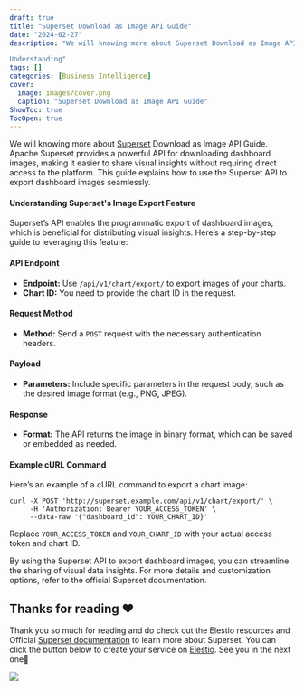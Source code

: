 ```yaml
---
draft: true
title: "Superset Download as Image API Guide"
date: "2024-02-27"
description: "We will knowing more about Superset Download as Image API Guide. Apache Superset provides a powerful API for downloading dashboard images, making it easier to share visual insights without requiring direct access to the platform. This guide explains how to use the Superset API to export dashboard images seamlessly.

Understanding"
tags: []
categories: [Business Intelligence]
cover:
  image: images/cover.png
  caption: "Superset Download as Image API Guide"
ShowToc: true
TocOpen: true
---
```



We will knowing more about [Superset](https://elest.io/open-source/superset?ref=blog.elest.io) Download as Image API Guide. Apache Superset provides a powerful API for downloading dashboard images, making it easier to share visual insights without requiring direct access to the platform. This guide explains how to use the Superset API to export dashboard images seamlessly.

#### Understanding Superset's Image Export Feature

Superset’s API enables the programmatic export of dashboard images, which is beneficial for distributing visual insights. Here’s a step\-by\-step guide to leveraging this feature:

#### API Endpoint

* **Endpoint:** Use `/api/v1/chart/export/` to export images of your charts.
* **Chart ID:** You need to provide the chart ID in the request.

#### Request Method

* **Method:** Send a `POST` request with the necessary authentication headers.

#### Payload

* **Parameters:** Include specific parameters in the request body, such as the desired image format (e.g., PNG, JPEG).

#### Response

* **Format:** The API returns the image in binary format, which can be saved or embedded as needed.

#### Example cURL Command

Here’s an example of a cURL command to export a chart image:


```
curl -X POST 'http://superset.example.com/api/v1/chart/export/' \
     -H 'Authorization: Bearer YOUR_ACCESS_TOKEN' \
     --data-raw '{"dashboard_id": YOUR_CHART_ID}'

```
Replace `YOUR_ACCESS_TOKEN` and `YOUR_CHART_ID` with your actual access token and chart ID.

By using the Superset API to export dashboard images, you can streamline the sharing of visual data insights. For more details and customization options, refer to the official Superset documentation.

## **Thanks for reading ❤️**

Thank you so much for reading and do check out the Elestio resources and Official [Superset documentation](https://superset.apache.org/docs/intro/?ref=blog.elest.io) to learn more about Superset. You can click the button below to create your service on [Elestio](https://elest.io/open-source/superset?ref=blog.elest.io). See you in the next one👋

[![](https://pub-da36157c854648669813f3f76c526c2b.r2.dev/deploy-on-elestio-black.png)](https://elest.io/open-source/superset?ref=blog.elest.io)

